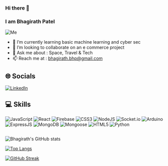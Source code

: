 ### Hi there 👋
### I am Bhagirath Patel
![Me](https://media.giphy.com/media/v1.Y2lkPTc5MGI3NjExYnpldWE5MmE1aDdvdGxjMmM4c3liampkZXQ1eXpuZDc2ODlxM3VmcSZlcD12MV9pbnRlcm5hbF9naWZfYnlfaWQmY3Q9Zw/iIqmM5tTjmpOB9mpbn/giphy.gif)

<!--
**bhagirath-bhp/bhagirath-bhp** is a ✨ _special_ ✨ repository because its `README.md` (this file) appears on your GitHub profile.

Here are some ideas to get you started:

- 🔭 I’m currently working on 
- 🤔 I’m looking for help with ...
- 😄 Pronouns: ...
- ⚡ Fun fact: ...
-->
- 🌱 I’m currently learning basic machine learning and cyber sec
- 👯 I’m looking to collaborate on an e commerce project 
- 💬 Ask me about : Space, Travel & Tech
- 📫 Reach me at : bhagirath.bhp@gmail.com

## 🌐 Socials

[![LinkedIn](https://img.shields.io/badge/LinkedIn-%230077B5.svg?style=for-the-badge&logo=linkedin&logoColor=white)](https://linkedin.com/in/bhagirath-patel-bhp) 


## 💻 Skills

![JavaScript](https://img.shields.io/badge/javascript-%23323330.svg?style=for-the-badge&logo=javascript&logoColor=%23F7DF1E)
![React](https://img.shields.io/badge/react-%2320232a.svg?style=for-the-badge&logo=react&logoColor=%2361DAFB)
![Firebase](https://img.shields.io/badge/firebase-%23FFFFFF.svg?style=for-the-badge&logo=firebase&logoColor=%F5820D)
![CSS3](https://img.shields.io/badge/css3-%231572B6.svg?style=for-the-badge&logo=css3&logoColor=white)
![NodeJS](https://img.shields.io/badge/nodejs-%23339933.svg?style=for-the-badge&logo=node.js&logoColor=white)
![Socket.io](https://img.shields.io/badge/socket.io-%23FFFFFF.svg?style=for-the-badge&logo=socket.io&logoColor=black)
![Arduino](https://img.shields.io/badge/Arduino-%23FFFFFF.svg?style=for-the-badge&logo=Arduino&logoColor=%4FCCF3)
![ExpressJS](https://img.shields.io/badge/express.js-%23404d59.svg?style=for-the-badge&logo=express&logoColor=%2361DAFB)
![MongoDB](https://img.shields.io/badge/mongodb-%23339933.svg?style=for-the-badge&logo=mongodb&logoColor=white)
![Mongoose](https://img.shields.io/badge/mongoose-%23339933.svg?style=for-the-badge&logo=mongoose&logoColor=white)
![HTML5](https://img.shields.io/badge/html5-%23E34F26.svg?style=for-the-badge&logo=html5&logoColor=white)
![Python](https://img.shields.io/badge/python-3670A0?style=for-the-badge&logo=python&logoColor=ffdd54)

##
  
![Bhagirath's GitHub stats](https://github-readme-stats.vercel.app/api?username=bhagirath-bhp&show_icons=true&theme=radical)

[![Top Langs](https://github-readme-stats.vercel.app/api/top-langs/?username=bhagirath-bhp&layout=compact&hide_progress=true&theme=github_dark&langs_count=10)](https://github.com/bhagirath-bhp/github-readme-stats)

[![GitHub Streak](https://github-readme-streak-stats.herokuapp.com?user=bhagirath-bhp&theme=github-dark&background=0D1117&border=FFFFFF&stroke=4B8DDA&currStreakNum=C3D1D9&ring=1B2F45&sideLabels=C3D1D9&sideNums=C3D1D9&currStreakLabel=C3D1D9&dates=767F84)](https://git.io/streak-stats)
